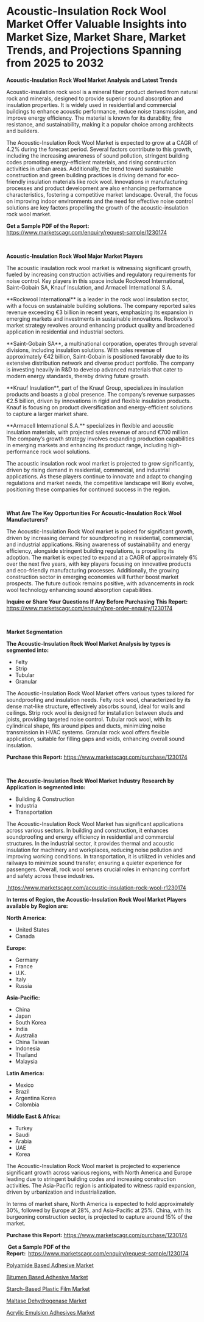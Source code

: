 <p><h1>Acoustic-Insulation Rock Wool Market Offer Valuable Insights into Market Size, Market Share, Market Trends, and Projections Spanning from 2025 to 2032</h1></p><p><strong>Acoustic-Insulation Rock Wool Market Analysis and Latest Trends</strong></p>
<p><p>Acoustic-insulation rock wool is a mineral fiber product derived from natural rock and minerals, designed to provide superior sound absorption and insulation properties. It is widely used in residential and commercial buildings to enhance acoustic performance, reduce noise transmission, and improve energy efficiency. The material is known for its durability, fire resistance, and sustainability, making it a popular choice among architects and builders.</p><p>The Acoustic-Insulation Rock Wool Market is expected to grow at a CAGR of 4.2% during the forecast period. Several factors contribute to this growth, including the increasing awareness of sound pollution, stringent building codes promoting energy-efficient materials, and rising construction activities in urban areas. Additionally, the trend toward sustainable construction and green building practices is driving demand for eco-friendly insulation materials like rock wool. Innovations in manufacturing processes and product development are also enhancing performance characteristics, fostering a competitive market landscape. Overall, the focus on improving indoor environments and the need for effective noise control solutions are key factors propelling the growth of the acoustic-insulation rock wool market.</p></p>
<p><strong>Get a Sample PDF of the Report:&nbsp;</strong> <a href="https://www.marketscagr.com/enquiry/request-sample/1230174?utm_campaign=1869&utm_medium=2&utm_source=Github&utm_content=ia&utm_term=03042025&utm_id=acoustic-insulation-rock-wool">https://www.marketscagr.com/enquiry/request-sample/1230174</a></p>
<p>&nbsp;</p>
<p><strong>Acoustic-Insulation Rock Wool Major Market Players</strong></p>
<p><p>The acoustic insulation rock wool market is witnessing significant growth, fueled by increasing construction activities and regulatory requirements for noise control. Key players in this space include Rockwool International, Saint-Gobain SA, Knauf Insulation, and Armacell International S.A.</p><p>**Rockwool International** is a leader in the rock wool insulation sector, with a focus on sustainable building solutions. The company reported sales revenue exceeding €3 billion in recent years, emphasizing its expansion in emerging markets and investments in sustainable innovations. Rockwool’s market strategy revolves around enhancing product quality and broadened application in residential and industrial sectors.</p><p>**Saint-Gobain SA**, a multinational corporation, operates through several divisions, including insulation solutions. With sales revenue of approximately €42 billion, Saint-Gobain is positioned favorably due to its extensive distribution network and diverse product portfolio. The company is investing heavily in R&D to develop advanced materials that cater to modern energy standards, thereby driving future growth.</p><p>**Knauf Insulation**, part of the Knauf Group, specializes in insulation products and boasts a global presence. The company’s revenue surpasses €2.5 billion, driven by innovations in rigid and flexible insulation products. Knauf is focusing on product diversification and energy-efficient solutions to capture a larger market share.</p><p>**Armacell International S.A.** specializes in flexible and acoustic insulation materials, with projected sales revenue of around €700 million. The company’s growth strategy involves expanding production capabilities in emerging markets and enhancing its product range, including high-performance rock wool solutions.</p><p>The acoustic insulation rock wool market is projected to grow significantly, driven by rising demand in residential, commercial, and industrial applications. As these players continue to innovate and adapt to changing regulations and market needs, the competitive landscape will likely evolve, positioning these companies for continued success in the region.</p></p>
<p>&nbsp;</p>
<p><strong>What Are The Key Opportunities For Acoustic-Insulation Rock Wool Manufacturers?</strong></p>
<p><p>The Acoustic-Insulation Rock Wool market is poised for significant growth, driven by increasing demand for soundproofing in residential, commercial, and industrial applications. Rising awareness of sustainability and energy efficiency, alongside stringent building regulations, is propelling its adoption. The market is expected to expand at a CAGR of approximately 6% over the next five years, with key players focusing on innovative products and eco-friendly manufacturing processes. Additionally, the growing construction sector in emerging economies will further boost market prospects. The future outlook remains positive, with advancements in rock wool technology enhancing sound absorption capabilities.</p></p>
<p><strong>Inquire or Share Your Questions If Any Before Purchasing This Report:</strong> <a href="https://www.marketscagr.com/enquiry/pre-order-enquiry/1230174?utm_campaign=1869&utm_medium=2&utm_source=Github&utm_content=ia&utm_term=03042025&utm_id=acoustic-insulation-rock-wool">https://www.marketscagr.com/enquiry/pre-order-enquiry/1230174</a></p>
<p>&nbsp;</p>
<p><strong>Market Segmentation</strong></p>
<p><strong>The Acoustic-Insulation Rock Wool Market Analysis by types is segmented into:</strong></p>
<p><ul><li>Felty</li><li>Strip</li><li>Tubular</li><li>Granular</li></ul></p>
<p><p>The Acoustic-Insulation Rock Wool Market offers various types tailored for soundproofing and insulation needs. Felty rock wool, characterized by its dense mat-like structure, effectively absorbs sound, ideal for walls and ceilings. Strip rock wool is designed for installation between studs and joists, providing targeted noise control. Tubular rock wool, with its cylindrical shape, fits around pipes and ducts, minimizing noise transmission in HVAC systems. Granular rock wool offers flexible application, suitable for filling gaps and voids, enhancing overall sound insulation.</p></p>
<p><strong>Purchase this Report:&nbsp;</strong><a href="https://www.marketscagr.com/purchase/1230174?utm_campaign=1869&utm_medium=2&utm_source=Github&utm_content=ia&utm_term=03042025&utm_id=acoustic-insulation-rock-wool">https://www.marketscagr.com/purchase/1230174</a></p>
<p>&nbsp;</p>
<p><strong>The Acoustic-Insulation Rock Wool Market Industry Research by Application is segmented into:</strong></p>
<p><ul><li>Building & Construction</li><li>Industria</li><li>Transportation</li></ul></p>
<p><p>The Acoustic-Insulation Rock Wool Market has significant applications across various sectors. In building and construction, it enhances soundproofing and energy efficiency in residential and commercial structures. In the industrial sector, it provides thermal and acoustic insulation for machinery and workplaces, reducing noise pollution and improving working conditions. In transportation, it is utilized in vehicles and railways to minimize sound transfer, ensuring a quieter experience for passengers. Overall, rock wool serves crucial roles in enhancing comfort and safety across these industries.</p></p>
<p><a href="https://www.marketscagr.com/acoustic-insulation-rock-wool-r1230174?utm_campaign=1869&utm_medium=2&utm_source=Github&utm_content=ia&utm_term=03042025&utm_id=acoustic-insulation-rock-wool">&nbsp;https://www.marketscagr.com/acoustic-insulation-rock-wool-r1230174</a></p>
<p><strong>In terms of Region, the Acoustic-Insulation Rock Wool Market Players available by Region are:</strong></p>
<p>
    <p> <strong> North America: </strong>
        <ul>
            <li>United States</li>
            <li>Canada</li>
        </ul>
        </p> 
    <p> <strong> Europe: </strong>
        <ul>
            <li>Germany</li>
            <li>France</li>
            <li>U.K.</li>
            <li>Italy</li>
            <li>Russia</li>
        </ul>
        </p> 
    <p> <strong> Asia-Pacific: </strong>
        <ul>
            <li>China</li>
            <li>Japan</li>
            <li>South Korea</li>
            <li>India</li>
            <li>Australia</li>
            <li>China Taiwan</li>
            <li>Indonesia</li>
            <li>Thailand</li>
            <li>Malaysia</li>
        </ul>
        </p> 
    <p> <strong> Latin America: </strong>
        <ul>
            <li>Mexico</li>
            <li>Brazil</li>
            <li>Argentina Korea</li>
            <li>Colombia</li>
        </ul>
        </p> 
    <p> <strong> Middle East & Africa: </strong>
        <ul>
            <li>Turkey</li>
            <li>Saudi</li>
            <li>Arabia</li>
            <li>UAE</li>
            <li>Korea</li>
        </ul>
    </p>
    </p>
<p><p>The Acoustic-Insulation Rock Wool market is projected to experience significant growth across various regions, with North America and Europe leading due to stringent building codes and increasing construction activities. The Asia-Pacific region is anticipated to witness rapid expansion, driven by urbanization and industrialization. </p><p>In terms of market share, North America is expected to hold approximately 30%, followed by Europe at 28%, and Asia-Pacific at 25%. China, with its burgeoning construction sector, is projected to capture around 15% of the market.</p></p>
<p><strong>Purchase this Report: </strong><a href="https://www.marketscagr.com/purchase/1230174?utm_campaign=1869&utm_medium=2&utm_source=Github&utm_content=ia&utm_term=03042025&utm_id=acoustic-insulation-rock-wool">https://www.marketscagr.com/purchase/1230174</a></p>
<p>&nbsp;<strong>Get a Sample PDF of the Report:&nbsp;&nbsp;</strong><a href="https://www.marketscagr.com/enquiry/request-sample/1230174?utm_campaign=1869&utm_medium=2&utm_source=Github&utm_content=ia&utm_term=03042025&utm_id=acoustic-insulation-rock-wool">https://www.marketscagr.com/enquiry/request-sample/1230174</a></p>
<p><strong></strong></p>
<p><p><a href="https://github.com/provorikovar/Market-Research-Report-List-7/blob/main/polyamide-based-adhesive-market.md?utm_campaign=1869&utm_medium=2&utm_source=Github&utm_content=ia&utm_term=03042025&utm_id=acoustic-insulation-rock-wool">Polyamide Based Adhesive Market</a></p><p><a href="https://github.com/CliffMedina6/Market-Research-Report-List-7/blob/main/bitumen-based-adhesive-market.md?utm_campaign=1869&utm_medium=2&utm_source=Github&utm_content=ia&utm_term=03042025&utm_id=acoustic-insulation-rock-wool">Bitumen Based Adhesive Market</a></p><p><a href="https://github.com/bhatttutty2p/Market-Research-Report-List-1/blob/main/starch-based-plastic-film-market.md?utm_campaign=1869&utm_medium=2&utm_source=Github&utm_content=ia&utm_term=03042025&utm_id=acoustic-insulation-rock-wool">Starch-Based Plastic Film Market</a></p><p><a href="https://github.com/colloerrinbp/Market-Research-Report-List-1/blob/main/maltase-dehydrogenase-market.md?utm_campaign=1869&utm_medium=2&utm_source=Github&utm_content=ia&utm_term=03042025&utm_id=acoustic-insulation-rock-wool">Maltase Dehydrogenase Market</a></p><p><a href="https://github.com/ekerswenzlb0/Market-Research-Report-List-1/blob/main/acrylic-emulsion-adhesives-market.md?utm_campaign=1869&utm_medium=2&utm_source=Github&utm_content=ia&utm_term=03042025&utm_id=acoustic-insulation-rock-wool">Acrylic Emulsion Adhesives Market</a></p></p>